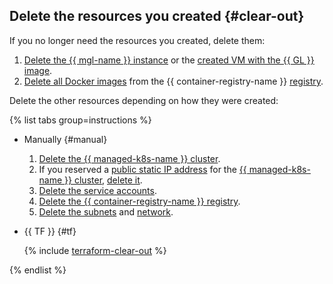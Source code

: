 ## Delete the resources you created {#clear-out}

If you no longer need the resources you created, delete them:
1. [Delete the {{ mgl-name }} instance](../../managed-gitlab/operations/instance/instance-delete.md) or the [created VM with the {{ GL }} image](../../compute/operations/vm-control/vm-delete.md).
1. [Delete all Docker images](../../container-registry/operations/docker-image/docker-image-delete.md) from the {{ container-registry-name }} [registry](../../container-registry/concepts/registry.md).

Delete the other resources depending on how they were created:

{% list tabs group=instructions %}

- Manually {#manual}

   1. [Delete the {{ managed-k8s-name }} cluster](../../managed-kubernetes/operations/kubernetes-cluster/kubernetes-cluster-delete.md).
   1. If you reserved a [public static IP address](../../vpc/concepts/address.md#public-addresses) for the [{{ managed-k8s-name }} cluster](../../managed-kubernetes/concepts/index.md#kubernetes-cluster), [delete it](../../vpc/operations/address-delete.md).
   1. [Delete the service accounts](../../iam/operations/sa/delete.md).
   1. [Delete the {{ container-registry-name }} registry](../../container-registry/operations/registry/registry-delete.md).
   1. [Delete the subnets](../../vpc/operations/subnet-delete.md) and [network](../../vpc/operations/network-delete.md).

- {{ TF }} {#tf}

  {% include [terraform-clear-out](../../_includes/mdb/terraform/clear-out.md) %}

{% endlist %}